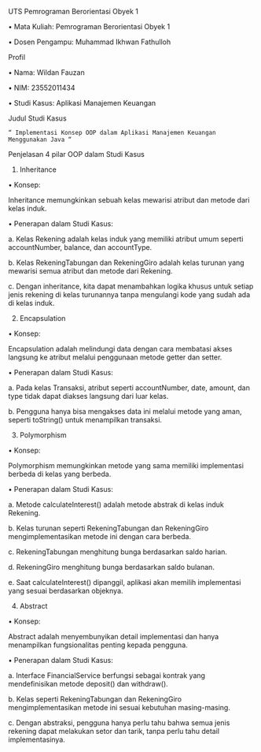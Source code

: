 UTS Pemrograman Berorientasi Obyek 1

•	Mata Kuliah: Pemrograman Berorientasi Obyek 1

•	Dosen Pengampu: Muhammad Ikhwan Fathulloh

Profil

•	Nama: Wildan Fauzan

•	NIM: 23552011434

•	Studi Kasus: Aplikasi Manajemen Keuangan

Judul Studi Kasus

	“ Implementasi Konsep OOP dalam Aplikasi Manajemen Keuangan Menggunakan Java “

Penjelasan 4 pilar OOP dalam Studi Kasus
1.	Inheritance
   
•	Konsep:

Inheritance memungkinkan sebuah kelas mewarisi atribut dan metode dari kelas induk.

•	Penerapan dalam Studi Kasus:

a.	Kelas Rekening adalah kelas induk yang memiliki atribut umum seperti accountNumber, balance, dan accountType.

b.	Kelas RekeningTabungan dan RekeningGiro adalah kelas turunan yang mewarisi semua atribut dan metode dari Rekening.

c.	Dengan inheritance, kita dapat menambahkan logika khusus untuk setiap jenis rekening di kelas turunannya tanpa mengulangi kode yang sudah ada di kelas induk.

2. Encapsulation

•	Konsep:

Encapsulation adalah melindungi data dengan cara membatasi akses langsung ke atribut melalui penggunaan metode getter dan setter.

•	Penerapan dalam Studi Kasus:

a.	Pada kelas Transaksi, atribut seperti accountNumber, date, amount, dan type tidak dapat diakses langsung dari luar kelas.

b.	Pengguna hanya bisa mengakses data ini melalui metode yang aman, seperti toString() untuk menampilkan transaksi.

3. Polymorphism
   
•	Konsep:

Polymorphism memungkinkan metode yang sama memiliki implementasi berbeda di kelas yang berbeda.

•	Penerapan dalam Studi Kasus:

a.	Metode calculateInterest() adalah metode abstrak di kelas induk Rekening.

b.	Kelas turunan seperti RekeningTabungan dan RekeningGiro mengimplementasikan metode ini dengan cara berbeda.

c.	RekeningTabungan menghitung bunga berdasarkan saldo harian.

d.	RekeningGiro menghitung bunga berdasarkan saldo bulanan.

e.	Saat calculateInterest() dipanggil, aplikasi akan memilih implementasi yang sesuai berdasarkan objeknya.

4.	Abstract
    
•	Konsep:

Abstract adalah menyembunyikan detail implementasi dan hanya menampilkan fungsionalitas penting kepada pengguna.

•	Penerapan dalam Studi Kasus:

a.	Interface FinancialService berfungsi sebagai kontrak yang mendefinisikan metode deposit() dan withdraw().

b.	Kelas seperti RekeningTabungan dan RekeningGiro mengimplementasikan metode ini sesuai kebutuhan masing-masing.

c.	Dengan abstraksi, pengguna hanya perlu tahu bahwa semua jenis rekening dapat melakukan setor dan tarik, tanpa perlu tahu detail implementasinya.
